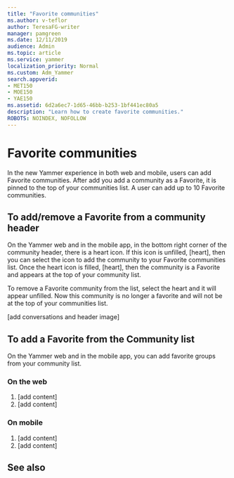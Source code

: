 ```yaml
---
title: "Favorite communities"
ms.author: v-teflor
author: TeresaFG-writer
manager: pamgreen
ms.date: 12/11/2019
audience: Admin
ms.topic: article
ms.service: yammer
localization_priority: Normal
ms.custom: Adm_Yammer
search.appverid:
- MET150
- MOE150
- YAE150
ms.assetid: 6d2a6ec7-1d65-46bb-b253-1bf441ec80a5
description: "Learn how to create favorite communities."
ROBOTS: NOINDEX, NOFOLLOW 
---
```


# Favorite communities

In the new Yammer experience in both web and mobile, users can add Favorite communities. After add you add a community as a Favorite, it is pinned to the top of your communities list. A user can add up to 10 Favorite communities.

## To add/remove a Favorite from a community header

On the Yammer web and in the mobile app, in the bottom right corner of the community header, there is a heart icon. If this icon is unfilled, [heart], then you can select the icon to add the community to your Favorite communities list. Once the heart icon is filled, [heart], then the community is a Favorite and appears at the top of your community list.

To remove a Favorite community from the list, select the heart and it will appear unfilled. Now this community is no longer a favorite and will not be at the top of your communities list.

[add conversations and header image]

## To add a Favorite from the Community list

On the Yammer web and in the mobile app, you can add favorite groups from your community list.

### On the web

1. [add content]
2. [add content]

### On mobile

1. [add content]
2. [add content]

## See also
